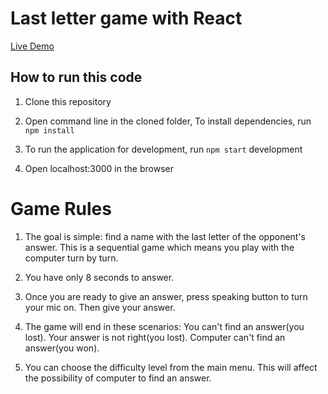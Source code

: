 # Last letter game with React

[Live Demo](https://last-letter-game-alpertt5.vercel.app/)

## How to run this code

1. Clone this repository

2. Open command line in the cloned folder,
   To install dependencies, run `npm install`

3. To run the application for development, run `npm start` development

4. Open localhost:3000 in the browser

# Game Rules

1. The goal is simple: find a name with the last letter of the opponent's answer. This is a sequential game which means you play with the computer turn by turn.

2. You have only 8 seconds to answer.

3. Once you are ready to give an answer, press speaking button to turn your mic on. Then give your answer.

4. The game will end in these scenarios: You can't find an answer(you lost). Your answer is not right(you lost). Computer can't find an answer(you won).

5. You can choose the difficulty level from the main menu. This will affect the possibility of computer to find an answer.
